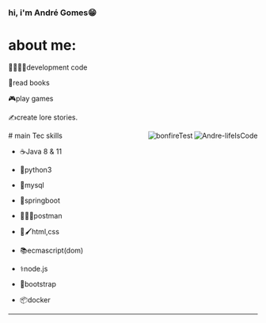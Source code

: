 ### hi, i'm André Gomes😁
# about me:
<p>🫶🏻👨‍💻development code</p>
<p>📖read books </p>
<p>🎮play games </p>
<p>✍️create lore stories. </p>
</div>
  <img align="right" alt="Andre-lifeIsCode" src="https://c.tenor.com/Lzr7afFB7xUAAAAM/microsoft-hackathon-hackathon.gif">
  <img align="right" alt="bonfireTest" src="https://steamuserimages-a.akamaihd.net/ugc/1057730514123101626/C294AAC7AA3123748D598C3A16D07AEAAAD846C0/?imw=5000&imh=5000&ima=fit&impolicy=Letterbox&imcolor=%23000000&letterbox=false">
# main Tec skills

 *  <p>☕Java 8 & 11</p>
 *  <p>🐍python3</p>
 *  <p>💾mysql</p>
 *  <p>🍃springboot</p>
 *  <p>🕺👨‍🚀postman</p>
 *  <p>📃🖌️html,css</p>
 *  <p>📚ecmascript(dom)</p>
 *  <p>⚕️node.js</p>
 *  <p>🎨bootstrap</p>
 *  <p>📦docker</p>
   
<hr>
 <div>
  <a href="https://github.com/Andre-gomes-dev">
</div>
 














